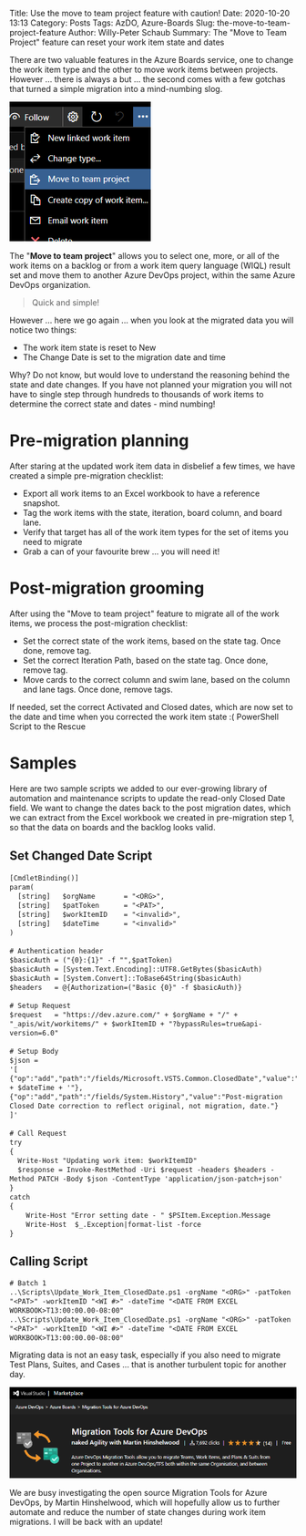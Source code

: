 Title: Use the move to team project feature with caution!
Date: 2020-10-20 13:13
Category: Posts
Tags: AzDO, Azure-Boards
Slug: the-move-to-team-project-feature
Author: Willy-Peter Schaub
Summary: The "Move to Team Project" feature can reset your work item state and dates

There are two valuable features in the Azure Boards service, one to change the work item type and the other to move work items between projects. However ... there is always a but ... the second comes with a few gotchas that turned a simple migration into a mind-numbing slog.

![Move to Team project featute](/images/move-to-team-project-warning-1.png)

The "**Move to team project**" allows you to select one, more, or all of the work items on a backlog or from a work item query language (WIQL) result set and move them to another Azure DevOps project, within the same Azure DevOps organization.

> Quick and simple!

However ... here we go again ... when you look at the migrated data you will notice two things:

- The work item state is reset to New
- The Change Date is set to the migration date and time

Why? Do not know, but would love to understand the reasoning behind the state and date changes. If you have not planned your migration you will not have to single step through hundreds to thousands of work items to determine the correct state and dates - mind numbing!

# Pre-migration planning

After staring at the updated work item data in disbelief a few times, we have created a simple pre-migration checklist:

- Export all work items to an Excel workbook to have a reference snapshot.
- Tag the work items with the state, iteration, board column, and board lane.
- Verify that target has all of the work item types for the set of items you need to migrate
- Grab a can of your favourite brew ... you will need it!

# Post-migration grooming

After using the "Move to team project" feature to migrate all of the work items, we process the post-migration checklist:

- Set the correct state of the work items, based on the state tag. Once done, remove tag.
- Set the correct Iteration Path, based on the state tag. Once done, remove tag.
- Move cards to the correct column and swim lane, based on the column and lane tags. Once done, remove tags.

If needed, set the correct Activated and Closed dates, which are now set to the date and time when you corrected the work item state :(
PowerShell Script to the Rescue

# Samples

Here are two sample scripts we added to our ever-growing library of automation and maintenance scripts to update the read-only Closed Date field. We want to change the dates back to the post migration dates, which we can extract from the Excel workbook we created in pre-migration step 1, so that the data on boards and the backlog looks valid.

## Set Changed Date Script

```
[CmdletBinding()]
param(
  [string]   $orgName       = "<ORG>",
  [string]   $patToken      = "<PAT>",
  [string]   $workItemID    = "<invalid>",
  [string]   $dateTime      = "<invalid>"
)

# Authentication header
$basicAuth = ("{0}:{1}" -f "",$patToken)
$basicAuth = [System.Text.Encoding]::UTF8.GetBytes($basicAuth)
$basicAuth = [System.Convert]::ToBase64String($basicAuth)
$headers   = @{Authorization=("Basic {0}" -f $basicAuth)}

# Setup Request
$request   = "https://dev.azure.com/" + $orgName + "/" + "_apis/wit/workitems/" + $workItemID + "?bypassRules=true&api-version=6.0"

# Setup Body
$json = 
'[
{"op":"add","path":"/fields/Microsoft.VSTS.Common.ClosedDate","value":"' + $dateTime + '"},
{"op":"add","path":"/fields/System.History","value":"Post-migration Closed Date correction to reflect original, not migration, date."}
]'

# Call Request
try
{
  Write-Host "Updating work item: $workItemID"
  $response = Invoke-RestMethod -Uri $request -headers $headers -Method PATCH -Body $json -ContentType 'application/json-patch+json'
}
catch 
{
    Write-Host "Error setting date - " $PSItem.Exception.Message
    Write-Host  $_.Exception|format-list -force
}
```

## Calling Script

```
# Batch 1
..\Scripts\Update_Work_Item_ClosedDate.ps1 -orgName "<ORG>" -patToken "<PAT>" -workItemID "<WI #>" -dateTime "<DATE FROM EXCEL WORKBOOK>T13:00:00.00-08:00"
..\Scripts\Update_Work_Item_ClosedDate.ps1 -orgName "<ORG>" -patToken "<PAT>" -workItemID "<WI #>" -dateTime "<DATE FROM EXCEL WORKBOOK>T13:00:00.00-08:00"
```

Migrating data is not an easy task, especially if you also need to migrate Test Plans, Suites, and Cases ... that is another turbulent topic for another day. 

![Migration Tools for Azure DevOps](/images/move-to-team-project-warning-2.png)

We are busy investigating the open source Migration Tools for Azure DevOps, by Martin Hinshelwood, which will hopefully allow us to further automate and reduce the number of state changes during work item migrations. I will be back with an update!


